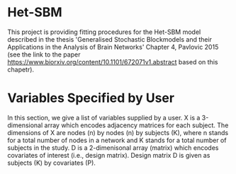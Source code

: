 # Het-SBM
This project is providing fitting procedures for the Het-SBM model described in the thesis 'Generalised Stochastic Blockmodels and their Applications in the Analysis of Brain Networks' Chapter 4, Pavlovic 2015 (see the link to the paper https://www.biorxiv.org/content/10.1101/672071v1.abstract based on this chapetr). 
# Variables Specified by User
In this section, we give a list of variables supplied by a user. X is a 3-dimensional array which encodes adjacency matrices for each subject. The dimensions of X are nodes (n) by nodes (n) by subjects (K), where n stands for a total number of nodes in a network and K stands for a total number of subjects in the study. D is a 2-dimenisonal array (matrix) which encodes covariates of interest (i.e., design matrix). Design matrix D is given as subjects (K) by covariates (P). 
